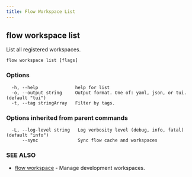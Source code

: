 ```yaml
---
title: Flow Workspace List
---
```


## flow workspace list

List all registered workspaces.

```
flow workspace list [flags]
```

### Options

```
  -h, --help              help for list
  -o, --output string     Output format. One of: yaml, json, or tui. (default "tui")
  -t, --tag stringArray   Filter by tags.
```

### Options inherited from parent commands

```
  -L, --log-level string   Log verbosity level (debug, info, fatal) (default "info")
      --sync               Sync flow cache and workspaces
```

### SEE ALSO

* [flow workspace](flow_workspace.md)	 - Manage development workspaces.

